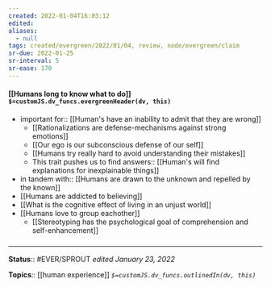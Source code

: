 ```yaml
---
created: 2022-01-04T16:03:12 
edited: 
aliases:
  - null
tags: created/evergreen/2022/01/04, review, node/evergreen/claim
sr-due: 2022-01-25
sr-interval: 5
sr-ease: 170
---
```


#### [[Humans long to know what to do]] `$=customJS.dv_funcs.evergreenHeader(dv, this)`
- important for:: [[Human's have an inability to admit that they are wrong]]
	- [[Rationalizations are defense-mechanisms against strong emotions]]
	- [[Our ego is our subconscious defense of our self]]
	- [[Humans try really hard to avoid understanding their mistakes]]
	- This trait pushes us to find 
	answers:: [[Human's will find explanations for inexplainable things]]
- in tandem with:: [[Humans are drawn to the unknown and repelled by the known]]
- [[Humans are addicted to believing]]
- [[What is the cognitive effect of living in an unjust world]]
- [[Humans love to group eachother]]
	- [[Stereotyping has the psychological goal of comprehension and self-enhancement]]

### <hr class="footnote"/>

**Status**:: #EVER/SPROUT
*edited January 23, 2022*

**Topics**:: [[human experience]]
*`$=customJS.dv_funcs.outlinedIn(dv, this)`*


